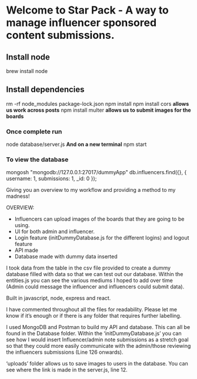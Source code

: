 # Welcome to Star Pack - A way to manage influencer sponsored content submissions.

## Install node
brew install node

## Install dependencies
rm -rf node_modules package-lock.json
npm install
npm install cors **allows us work across posts**
npm install multer **allows us to submit images for the boards**

### Once complete run
node database/server.js
**And on a new terminal**
npm start

### To view the database
mongosh "mongodb://127.0.0.1:27017/dummyApp"
db.influencers.find({}, { username: 1, submissions: 1, _id: 0 });

Giving you an overview to my workflow and providing a method to my madness!

OVERVIEW: 
- Influencers can upload images of the boards that they are going to be using.
- UI for both admin and influencer.
- Login feature (initDummyDatabase.js for the different logins) and logout feature
- API made
- Database made with dummy data inserted  


I took data from the table in the csv file provided to create a dummy database filled with data so that we can test out our database. 
Within the entities.js you can see the various mediums I hoped to add over time (Admin could message the influencer and influencers could submit data).

Built in javascript, node, express and react.

I have commented throughout all the files for readability. Please let me know if it’s enough or if there is any folder that requires further labelling.

I used MongoDB and Postman to build my API and database.
This can all be found in the Database folder.
Within the ‘initDummyDatabase.js’ you can see how I would insert Influencer/admin note submissions as a stretch goal so that they could more easily communicate with the admin/those reviewing the influencers submissions (Line 126 onwards).

‘uploads’ folder allows us to save images to users in the database. You can see where the link is made in the server.js, line 12.